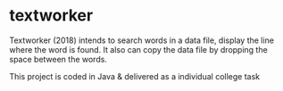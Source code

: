 # textworker

Textworker (2018) intends to search words in a data file, display the line where the word is found.
It also can copy the data file by dropping the space between the words.

This project is coded in Java & delivered as a individual college task
